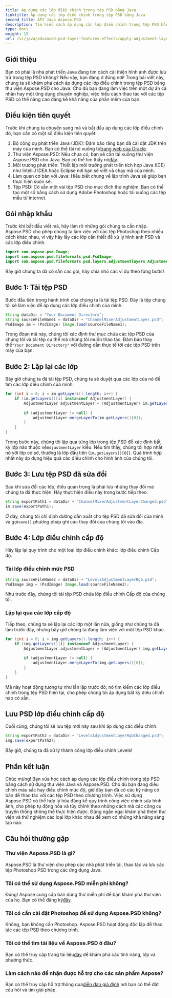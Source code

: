 ```yaml
---
title: Áp dụng các lớp điều chỉnh trong tệp PSD bằng Java
linktitle: Áp dụng các lớp điều chỉnh trong tệp PSD bằng Java
second_title: API Java Aspose.PSD
description: Tìm hiểu cách áp dụng các lớp điều chỉnh trong tệp PSD bằng Aspose.PSD cho Java trong hướng dẫn từng bước đầy đủ này dành cho nhà phát triển.
type: docs
weight: 15
url: /vi/java/advanced-psd-layer-features-effects/apply-adjustment-layers-psd-files/
---
```

## Giới thiệu
Bạn có phải là nhà phát triển Java đang tìm cách cải thiện hình ảnh được lưu trữ trong tệp PSD không? Nếu vậy, bạn đang ở đúng nơi! Trong bài viết này, chúng ta sẽ khám phá cách áp dụng các lớp điều chỉnh trong tệp PSD bằng thư viện Aspose.PSD cho Java. Cho dù bạn đang làm việc trên một dự án cá nhân hay một ứng dụng chuyên nghiệp, việc hiểu cách thao tác với các tệp PSD có thể nâng cao đáng kể khả năng của phần mềm của bạn. 

## Điều kiện tiên quyết
Trước khi chúng ta chuyển sang mã và bắt đầu áp dụng các lớp điều chỉnh đó, bạn cần có một số điều kiện tiên quyết:
1. Bộ công cụ phát triển Java (JDK): Đảm bảo rằng bạn đã cài đặt JDK trên máy của mình. Bạn có thể tải nó xuống từ[trang web của Oracle](https://www.oracle.com/java/technologies/javase-jdk11-downloads.html).
2.  Thư viện Aspose.PSD: Nếu chưa có, bạn sẽ cần tải xuống thư viện Aspose.PSD cho Java. Bạn có thể tìm thấy nó[đây](https://releases.aspose.com/psd/java/).
3. Môi trường phát triển: Thiết lập môi trường phát triển tích hợp Java (IDE) như IntelliJ IDEA hoặc Eclipse nơi bạn sẽ viết và chạy mã của mình.
4. Làm quen cơ bản với Java: Hiểu biết chung về lập trình Java sẽ giúp bạn thực hiện suôn sẻ.
5. Tệp PSD: Có sẵn một vài tệp PSD cho mục đích thử nghiệm. Bạn có thể tạo một số bằng cách sử dụng Adobe Photoshop hoặc tải xuống các tệp mẫu từ internet.
## Gói nhập khẩu
Trước khi bắt đầu viết mã, hãy làm rõ những gói chúng ta cần nhập. Aspose.PSD cho phép chúng ta làm việc với các tệp Photoshop theo nhiều cách khác nhau, vì vậy hãy lấy các lớp cần thiết để xử lý hình ảnh PSD và các lớp điều chỉnh.
```java
import com.aspose.psd.Image;
import com.aspose.psd.fileformats.psd.PsdImage;
import com.aspose.psd.fileformats.psd.layers.adjustmentlayers.AdjustmentLayer;
```
Bây giờ chúng ta đã có sẵn các gói, hãy chia nhỏ các ví dụ theo từng bước!
## Bước 1: Tải tệp PSD
Bước đầu tiên trong hành trình của chúng ta là tải tệp PSD. Đây là tệp chúng tôi sẽ làm việc để áp dụng các lớp điều chỉnh của mình.
```java
String dataDir = "Your Document Directory";
String sourceFileName1 = dataDir + "ChannelMixerAdjustmentLayer.psd";
PsdImage im = (PsdImage) Image.load(sourceFileName1);
```
 Trong đoạn mã này, chúng tôi xác định thư mục chứa các tệp PSD của chúng tôi và tải tệp cụ thể mà chúng tôi muốn thao tác. Đảm bảo thay thế`"Your Document Directory"` với đường dẫn thực tế tới các tệp PSD trên máy của bạn.
## Bước 2: Lặp lại các lớp
Bây giờ chúng ta đã tải tệp PSD, chúng ta sẽ duyệt qua các lớp của nó để tìm các lớp điều chỉnh của mình.
```java
for (int i = 0; i < im.getLayers().length; i++) {
    if (im.getLayers()[i] instanceof AdjustmentLayer) {
        AdjustmentLayer adjustmentLayer = (AdjustmentLayer) im.getLayers()[i];
        
        if (adjustmentLayer != null) {
            adjustmentLayer.mergeLayerTo(im.getLayers()[0]);
        }
    }
}
```
 Trong bước này, chúng tôi lặp qua từng lớp trong tệp PSD để xác định bất kỳ lớp nào thuộc về`AdjustmentLayer` kiểu. Nếu tìm thấy, chúng tôi hợp nhất nó với lớp cơ sở, thường là lớp đầu tiên (`im.getLayers()[0]`). Quá trình hợp nhất này áp dụng hiệu quả các điều chỉnh cho hình ảnh của chúng tôi. 
## Bước 3: Lưu tệp PSD đã sửa đổi
Sau khi sửa đổi các lớp, điều quan trọng là phải lưu những thay đổi mà chúng ta đã thực hiện. Hãy thực hiện điều này trong bước tiếp theo.
```java
String exportPath1 = dataDir + "ChannelMixerAdjustmentLayerChanged.psd";
im.save(exportPath1);
```
 Ở đây, chúng tôi chỉ định đường dẫn xuất cho tệp PSD đã sửa đổi của mình và gọi`save()` phương pháp ghi các thay đổi của chúng tôi vào đĩa.
## Bước 4: Lớp điều chỉnh cấp độ
Hãy lặp lại quy trình cho một loại lớp điều chỉnh khác: lớp điều chỉnh Cấp độ. 
### Tải lớp điều chỉnh mức PSD
```java
String sourceFileName2 = dataDir + "LevelsAdjustmentLayerRgb.psd";
PsdImage img = (PsdImage) Image.load(sourceFileName2);
```
Như trước đây, chúng tôi tải tệp PSD chứa lớp điều chỉnh Cấp độ của chúng tôi. 
### Lặp lại qua các lớp cấp độ
Tiếp theo, chúng ta sẽ lặp lại các lớp một lần nữa, giống như chúng ta đã làm trước đây, nhưng bây giờ chúng ta đang làm việc với một tệp PSD khác.
```java
for (int i = 0; i < img.getLayers().length; i++) {
    if (img.getLayers()[i] instanceof AdjustmentLayer) {
        AdjustmentLayer adjustmentLayer = (AdjustmentLayer) img.getLayers()[i];
        
        if (adjustmentLayer != null) {
            adjustmentLayer.mergeLayerTo(img.getLayers()[0]);
        }
    }
}
```
Mã này hoạt động tương tự như lần lặp trước đó; nó tìm kiếm các lớp điều chỉnh trong tệp PSD hiện tại, cho phép chúng tôi áp dụng bất kỳ điều chỉnh nào có sẵn.
## Lưu PSD lớp điều chỉnh cấp độ
Cuối cùng, chúng tôi sẽ lưu tệp mới này sau khi áp dụng các điều chỉnh.
```java
String exportPath2 = dataDir + "LevelsAdjustmentLayerRgbChanged.psd";
img.save(exportPath2);
```
Bây giờ, chúng ta đã xử lý thành công lớp điều chỉnh Levels!
## Phần kết luận
Chúc mừng! Bạn vừa học cách áp dụng các lớp điều chỉnh trong tệp PSD bằng cách sử dụng thư viện Java và Aspose.PSD. Cho dù bạn đang điều chỉnh màu sắc hay điều chỉnh mức độ, giờ đây bạn đã có các kỹ năng cơ bản để thao tác với các tệp PSD theo chương trình.
Việc sử dụng Aspose.PSD có thể hợp lý hóa đáng kể quy trình công việc chỉnh sửa hình ảnh, cho phép tự động hóa và tùy chỉnh theo những cách mà các công cụ truyền thống không thể thực hiện được. Đừng ngần ngại khám phá thêm thư viện và thử nghiệm các loại lớp khác nhau để xem có những khả năng sáng tạo nào.
## Câu hỏi thường gặp
### Thư viện Aspose.PSD là gì?
Aspose.PSD là thư viện cho phép các nhà phát triển tải, thao tác và lưu các tệp Photoshop PSD trong các ứng dụng Java.
### Tôi có thể sử dụng Aspose.PSD miễn phí không?
 Đúng! Aspose cung cấp bản dùng thử miễn phí để bạn khám phá thư viện của họ. Bạn có thể đăng ký[đây](https://releases.aspose.com/).
### Tôi có cần cài đặt Photoshop để sử dụng Aspose.PSD không?
Không, bạn không cần Photoshop. Aspose.PSD hoạt động độc lập để thao tác các tệp PSD theo chương trình.
### Tôi có thể tìm tài liệu về Aspose.PSD ở đâu?
Bạn có thể truy cập trang tài liệu[đây](https://reference.aspose.com/psd/java/) để khám phá các tính năng, lớp và phương thức.
### Làm cách nào để nhận được hỗ trợ cho các sản phẩm Aspose?
 Bạn có thể truy cập hỗ trợ thông qua[diễn đàn giả định](https://forum.aspose.com/c/psd/34) nơi bạn có thể đặt câu hỏi và tìm giải pháp.